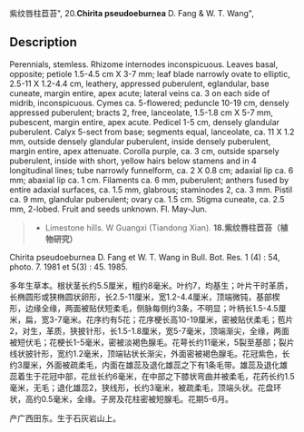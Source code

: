 紫纹唇柱苣苔",
20.**Chirita pseudoeburnea** D. Fang & W. T. Wang",

## Description
Perennials, stemless. Rhizome internodes inconspicuous. Leaves basal, opposite; petiole 1.5-4.5 cm X 3-7 mm; leaf blade narrowly ovate to elliptic, 2.5-11 X 1.2-4.4 cm, leathery, appressed puberulent, eglandular, base cuneate, margin entire, apex acute; lateral veins ca. 3 on each side of midrib, inconspicuous. Cymes ca. 5-flowered; peduncle 10-19 cm, densely appressed puberulent; bracts 2, free, lanceolate, 1.5-1.8 cm X 5-7 mm, pubescent, margin entire, apex acute. Pedicel 1-5 cm, densely glandular puberulent. Calyx 5-sect from base; segments equal, lanceolate, ca. 11 X 1.2 mm, outside densely glandular puberulent, inside densely puberulent, margin entire, apex attenuate. Corolla purple, ca. 3 cm, outside sparsely puberulent, inside with short, yellow hairs below stamens and in 4 longitudinal lines; tube narrowly funnelform, ca. 2 X 0.8 cm; adaxial lip ca. 6 mm; abaxial lip ca. 1 cm. Filaments ca. 6 mm, puberulent; anthers fused by entire adaxial surfaces, ca. 1.5 mm, glabrous; staminodes 2, ca. 3 mm. Pistil ca. 9 mm, glandular puberulent; ovary ca. 1.5 cm. Stigma cuneate, ca. 2.5 mm, 2-lobed. Fruit and seeds unknown. Fl. May-Jun.

> * Limestone hills. W Guangxi (Tiandong Xian).
**18.紫纹唇柱苣苔（植物研究）**

Chirita pseudoeburnea D. Fang et W. T. Wang in Bull. Bot. Res. 1 (4) : 54, photo. 7. 1981 et 5(3) : 45. 1985.

多年生草本。根状茎长约5.5厘米，粗约8毫米。叶约7，均基生；叶片干时革质，长椭圆形或狭椭圆状卵形，长2.5-11厘米，宽1.2-4.4厘米，顶端微钝，基部楔形，边缘全缘，两面被贴伏短柔毛，侧脉每侧约3条，不明显；叶柄长1.5-4.5厘米，扁，宽3-7毫米。花序约有5花；花序梗长高10-19厘米，密被贴伏柔毛；苞片2，对生，革质，狭披针形，长1.5-1.8厘米，宽5-7毫米，顶端渐尖，全缘，两面被短伏毛；花梗长1-5毫米，密被淡褐色腺毛。花萼长约11毫米，5裂至基部；裂片线状披针形，宽约1.2毫米，顶端钻状长渐尖，外面密被褐色腺毛。花冠紫色，长约3厘米，外面被疏柔毛，内面在雄蕊及退化雄蕊之下有1条毛带。雄蕊及退化雄蕊着生于花冠中部，花丝长约6毫米，在中部之下膝状弯曲并被柔毛，花药长约1.5毫米，无毛；退化雄蕊2，狭线形，长约3毫米，被疏柔毛，顶端头状。花盘环状，高约0.5毫米，全缘。子房及花柱密被短腺毛。花期5-6月。

产广西田东。生于石灰岩山上。
